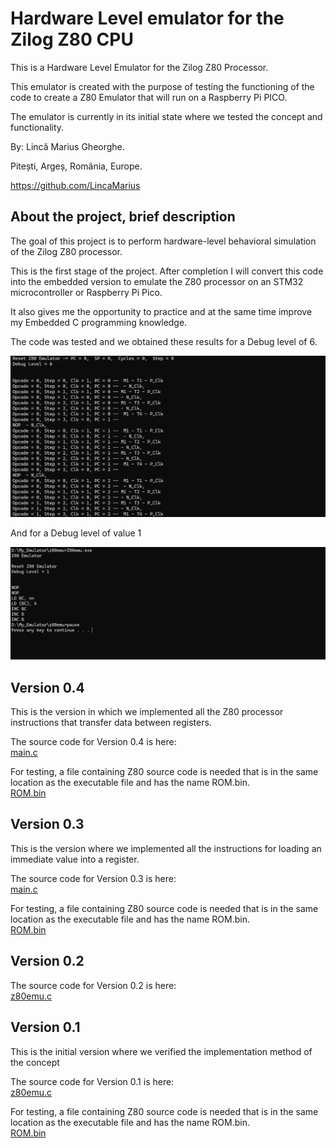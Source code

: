 # Hardware Level emulator for the Zilog Z80 CPU
This is a Hardware Level Emulator for the Zilog Z80 Processor.

This emulator is created with the purpose of testing the functioning of the code to create a Z80 Emulator that will run on a Raspberry Pi PICO.

The emulator is currently in its initial state where we tested the concept and functionality.

By: Lincă Marius Gheorghe.

Pitești, Argeș, România, Europe.

https://github.com/LincaMarius

## About the project, brief description
The goal of this project is to perform hardware-level behavioral simulation of the Zilog Z80 processor.

This is the first stage of the project. After completion I will convert this code into the embedded version to emulate the Z80 processor on an STM32 microcontroller or Raspberry Pi Pico.

It also gives me the opportunity to practice and at the same time improve my Embedded C programming knowledge.

The code was tested and we obtained these results for a Debug level of 6.

![ Figure 1 ](/Pictures/Figure1.png)

And for a Debug level of value 1

![ Figure 2 ](/Pictures/Figure2.png)

## Version 0.4
This is the version in which we implemented all the Z80 processor instructions that transfer data between registers.

The source code for Version 0.4 is here: \
[main.c](https://github.com/LincaMarius/Z80_Emulator/blob/main/z80emu/Version_0_4/main.c)

For testing, a file containing Z80 source code is needed that is in the same location as the executable file and has the name ROM.bin. \
[ROM.bin](https://github.com/LincaMarius/Z80_Emulator/blob/main/z80emu/Version_0_4/ROM.bin)
## Version 0.3
This is the version where we implemented all the instructions for loading an immediate value into a register.

The source code for Version 0.3 is here: \
[main.c](https://github.com/LincaMarius/Z80_Emulator/blob/main/z80emu/Version_0_3/main.c)

For testing, a file containing Z80 source code is needed that is in the same location as the executable file and has the name ROM.bin. \
[ROM.bin](https://github.com/LincaMarius/Z80_Emulator/blob/main/z80emu/Version_0_3/ROM.bin)

## Version 0.2
The source code for Version 0.2 is here: \
[z80emu.c](https://github.com/LincaMarius/Z80_Emulator/blob/main/z80emu/Version_0_2/z80emu.c)

## Version 0.1
This is the initial version where we verified the implementation method of the concept

The source code for Version 0.1 is here: \
[z80emu.c](https://github.com/LincaMarius/Z80_Emulator/blob/main/z80emu/Version_0_1/z80emu.c)

For testing, a file containing Z80 source code is needed that is in the same location as the executable file and has the name ROM.bin. \
[ROM.bin](https://github.com/LincaMarius/Z80_Emulator/blob/main/z80emu/Version_0_1/ROM.bin)


